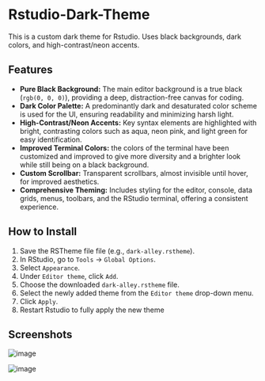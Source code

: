 # Rstudio-Dark-Theme
This is a custom dark theme for Rstudio. Uses black backgrounds, dark colors, and high-contrast/neon accents.
## Features

*   **Pure Black Background:**  The main editor background is a true black (`rgb(0, 0, 0)`), providing a deep, distraction-free canvas for coding.
*   **Dark Color Palette:**  A predominantly dark and desaturated color scheme is used for the UI, ensuring readability and minimizing harsh light.
*   **High-Contrast/Neon Accents:** Key syntax elements are highlighted with bright, contrasting colors such as aqua, neon pink, and light green for easy identification.
*  **Improved Terminal Colors:** the colors of the terminal have been customized and improved to give more diversity and a brighter look while still being on a black background.
*   **Custom Scrollbar:** Transparent scrollbars, almost invisible until hover, for improved aesthetics.
*   **Comprehensive Theming:**  Includes styling for the editor, console, data grids, menus, toolbars, and the RStudio terminal, offering a consistent experience.

## How to Install
1.  Save the RSTheme file  file (e.g., `dark-alley.rstheme`).
2.  In RStudio, go to `Tools` -> `Global Options`.
3.  Select `Appearance`.
4.  Under `Editor theme`, click `Add`.
5.  Choose the downloaded `dark-alley.rstheme` file.
6.  Select the newly added theme from the `Editor theme` drop-down menu.
7.  Click `Apply`.
8. Restart Rstudio to fully apply the new theme

## Screenshots

![image](https://github.com/user-attachments/assets/dbc7d685-f161-4c58-b695-89f8bfc00ccb)

![image](https://github.com/user-attachments/assets/73a995ff-8934-46be-912b-ad070c6125de)
